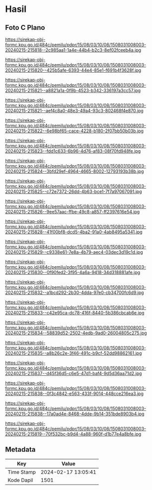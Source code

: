 # Hasil

## Foto C Plano

https://sirekap-obj-formc.kpu.go.id/484c/pemilu/pdpr/15/08/03/10/08/1508031008003-20240215-215818--2c985aa1-1a4e-44b4-b2c3-8ef02fceeb4a.jpg

https://sirekap-obj-formc.kpu.go.id/484c/pemilu/pdpr/15/08/03/10/08/1508031008003-20240215-215820--425b5afe-6393-44e4-85e1-f691b4f3628f.jpg

https://sirekap-obj-formc.kpu.go.id/484c/pemilu/pdpr/15/08/03/10/08/1508031008003-20240215-215821--a8821a1a-0f9b-4523-b342-336197a3cc57.jpg

https://sirekap-obj-formc.kpu.go.id/484c/pemilu/pdpr/15/08/03/10/08/1508031008003-20240215-215821--aef4c8a0-48e3-49a4-93c3-802468f4e870.jpg

https://sirekap-obj-formc.kpu.go.id/484c/pemilu/pdpr/15/08/03/10/08/1508031008003-20240215-215822--6e98bf65-cace-4228-b180-2f07bb50b03b.jpg

https://sirekap-obj-formc.kpu.go.id/484c/pemilu/pdpr/15/08/03/10/08/1508031008003-20240215-215823--fdd1c633-6b96-4d76-af83-08f70fd948fe.jpg

https://sirekap-obj-formc.kpu.go.id/484c/pemilu/pdpr/15/08/03/10/08/1508031008003-20240215-215824--3bfd29ef-4964-4665-8002-12793193b38b.jpg

https://sirekap-obj-formc.kpu.go.id/484c/pemilu/pdpr/15/08/03/10/08/1508031008003-20240215-215825--c72e7372-26dd-4b63-bce1-7f7a97067091.jpg

https://sirekap-obj-formc.kpu.go.id/484c/pemilu/pdpr/15/08/03/10/08/1508031008003-20240215-215826--9ee57aac-ffbe-49c8-a857-ff2397616e54.jpg

https://sirekap-obj-formc.kpu.go.id/484c/pemilu/pdpr/15/08/03/10/08/1508031008003-20240215-215828--41f00bf8-dcd5-4ba2-91a0-4ab8495a5341.jpg

https://sirekap-obj-formc.kpu.go.id/484c/pemilu/pdpr/15/08/03/10/08/1508031008003-20240215-215829--c9338e61-7e8a-4b79-aec4-03dec3d19c1d.jpg

https://sirekap-obj-formc.kpu.go.id/484c/pemilu/pdpr/15/08/03/10/08/1508031008003-20240215-215830--0f90fed2-3f95-4a6a-9418-34d318881afe.jpg

https://sirekap-obj-formc.kpu.go.id/484c/pemilu/pdpr/15/08/03/10/08/1508031008003-20240215-215832--a1bcd292-2b30-4dda-97e0-cb34700fc6d9.jpg

https://sirekap-obj-formc.kpu.go.id/484c/pemilu/pdpr/15/08/03/10/08/1508031008003-20240215-215833--c42e95ca-dc78-416f-8440-5b386cbcab6e.jpg

https://sirekap-obj-formc.kpu.go.id/484c/pemilu/pdpr/15/08/03/10/08/1508031008003-20240215-215834--58839d52-2502-4edb-9ad0-26004805c275.jpg

https://sirekap-obj-formc.kpu.go.id/484c/pemilu/pdpr/15/08/03/10/08/1508031008003-20240215-215835--a8b26c2e-3f46-491c-b9cf-52dd98862161.jpg

https://sirekap-obj-formc.kpu.go.id/484c/pemilu/pdpr/15/08/03/10/08/1508031008003-20240215-215837--d45f36d5-c6e5-47d1-baf4-9d5d36aa71d2.jpg

https://sirekap-obj-formc.kpu.go.id/484c/pemilu/pdpr/15/08/03/10/08/1508031008003-20240215-215838--0f3c4842-e563-433f-9014-448cce216ea3.jpg

https://sirekap-obj-formc.kpu.go.id/484c/pemilu/pdpr/15/08/03/10/08/1508031008003-20240215-215838--17a0ad4e-8468-4dde-9b14-351bde8903b4.jpg

https://sirekap-obj-formc.kpu.go.id/484c/pemilu/pdpr/15/08/03/10/08/1508031008003-20240215-215819--70f532bc-b9d4-4a88-960f-d1b77e4a8bfe.jpg


## Metadata

| Key        | Value               |
| ---------- | ------------------- |
| Time Stamp | 2024-02-17 13:05:41 |
| Kode Dapil | 1501                |



